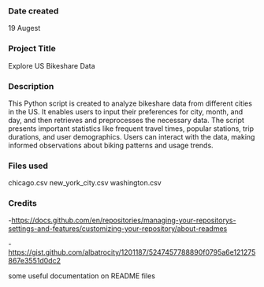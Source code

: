 ### Date created
19 Augest

### Project Title
Explore US Bikeshare Data

### Description
This Python script is created to analyze bikeshare data from different cities in the US. It enables users to input their preferences for city, month, and day, and then retrieves and preprocesses the necessary data. The script presents important statistics like frequent travel times, popular stations, trip durations, and user demographics. Users can interact with the data, making informed observations about biking patterns and usage trends.

### Files used
chicago.csv new_york_city.csv washington.csv

### Credits
-https://docs.github.com/en/repositories/managing-your-repositorys-settings-and-features/customizing-your-repository/about-readmes

-https://gist.github.com/albatrocity/1201187/5247457788890f0795a6e121275867e3551d0dc2

some useful documentation on README files

